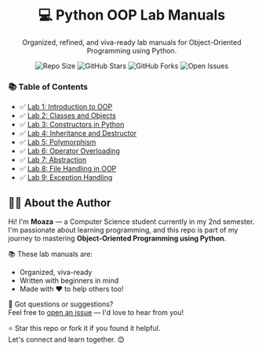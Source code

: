 <h1 align="center">💻 Python OOP Lab Manuals</h1>

<p align="center">
  Organized, refined, and viva-ready lab manuals for Object-Oriented Programming using Python.
</p>

<p align="center">
  <img src="https://img.shields.io/github/repo-size/Moaza3/Python_OOP_Lab_Manuals" alt="Repo Size" />
  <img src="https://img.shields.io/github/stars/Moaza3/Python_OOP_Lab_Manuals?style=social" alt="GitHub Stars" />
  <img src="https://img.shields.io/github/forks/Moaza3/Python_OOP_Lab_Manuals?style=social" alt="GitHub Forks" />
  <img src="https://img.shields.io/github/issues/Moaza3/Python_OOP_Lab_Manuals" alt="Open Issues" />

</p>

### 📚 Table of Contents
- ✅ [Lab 1: Introduction to OOP](#)
- ✅ [Lab 2: Classes and Objects](#)
- ✅ [Lab 3: Constructors in Python](#)
- ✅ [Lab 4: Inheritance and Destructor](#)
- ✅ [Lab 5: Polymorphism](#)
- ✅ [Lab 6: Operator Overloading](#)
- ✅ [Lab 7: Abstraction](#)
- ✅ [Lab 8: File Handling in OOP](#)
- ✅ [Lab 9: Exception Handling](#)

## 👩‍💻 About the Author

Hi! I'm **Moaza** — a Computer Science student currently in my 2nd semester.  
I'm passionate about learning programming, and this repo is part of my journey to mastering **Object-Oriented Programming using Python**.

📚 These lab manuals are:
- Organized, viva-ready
- Written with beginners in mind
- Made with ❤️ to help others too!

💬 Got questions or suggestions?  
Feel free to [open an issue](https://github.com/Moaza3/Python_OOP_Lab_Manuals/issues) — I'd love to hear from you!

⭐ Star this repo or fork it if you found it helpful.  
Let's connect and learn together. 😊

